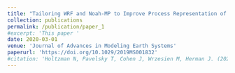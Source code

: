 ```yaml
---
title: "Tailoring WRF and Noah‐MP to Improve Process Representation of Sierra Nevada Runoff: Diagnostic Evaluation and Applications"
collection: publications
permalink: /publication/paper_1
#excerpt: 'This paper '
date: 2020-03-01
venue: 'Journal of Advances in Modeling Earth Systems'
paperurl: 'https://doi.org/10.1029/2019MS001832'
#citation: 'Holtzman N, Pavelsky T, Cohen J, Wrzesien M, Herman J. (2020). Tailoring WRF and Noah‐MP to Improve Process Representation of Sierra Nevada Runoff: Diagnostic Evaluation and Applications <i>Journal of Advances in Modeling Earth Systems</i>'
---
```

